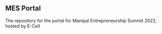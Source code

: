 ## MES Portal

The repository for the portal for Manipal Entrepreneurship Summit 2022, hosted by E-Cell
